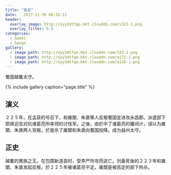 ```yaml
---
title: "高定"
date:   2017-11-30 08:31:11
header:
  overlay_image: http://oyy3dtfqo.bkt.clouddn.com/s321-1.png
  overlay_filter: 0.5
categories:
  - Games
  - Sango
gallery:
  - image_path: http://oyy3dtfqo.bkt.clouddn.com/333-1.png
  - image_path: http://oyy3dtfqo.bkt.clouddn.com/a172-1.png
  - image_path: http://oyy3dtfqo.bkt.clouddn.com/a126-1.png
---
```


蜀国越巂太守。

{% include gallery caption="page.title" %}

## 演义

２２５年，在孟获的号召下，和雍闓、朱褒等人反叛蜀国並进攻永昌郡。派遣部下鄂焕迎击对抗诸葛亮所率领的讨伐军。之後，由於中了诸葛亮的離间计，误以为雍闓、朱褒两人背叛，於是杀了雍闓和朱褒向蜀国投降，成为益州太守。

## 正史

越巂的異族之王。在包围新道县时，受李严所攻而逃亡。刘备死後的２２３年和雍闓、朱褒发起反叛，於２２５年被诸葛亮平定。雍闓是被高定的部下所杀。